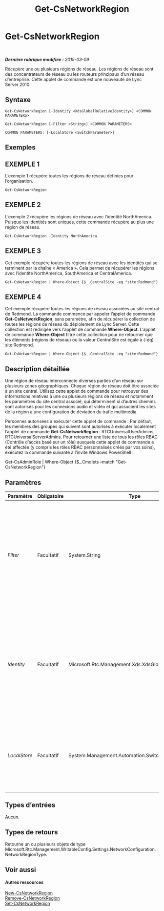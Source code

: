 ﻿---
title: Get-CsNetworkRegion
TOCTitle: Get-CsNetworkRegion
ms:assetid: 5c9eef10-16c1-45f7-ae7b-2bee0965b421
ms:mtpsurl: https://technet.microsoft.com/fr-fr/library/Gg398406(v=OCS.15)
ms:contentKeyID: 49297337
ms.date: 05/20/2016
mtps_version: v=OCS.15
ms.translationtype: HT
---

# Get-CsNetworkRegion

 

_**Dernière rubrique modifiée :** 2015-03-09_

Récupère une ou plusieurs régions de réseau. Les régions de réseau sont des concentrateurs de réseau ou les routeurs principaux d’un réseau d’entreprise. Cette applet de commande est une nouveauté de Lync Server 2010.

## Syntaxe

    Get-CsNetworkRegion [-Identity <XdsGlobalRelativeIdentity>] <COMMON PARAMETERS>

    Get-CsNetworkRegion [-Filter <String>] <COMMON PARAMETERS>

    COMMON PARAMETERS: [-LocalStore <SwitchParameter>]

## Exemples

## EXEMPLE 1

L’exemple 1 récupère toutes les régions de réseau définies pour l’organisation.

    Get-CsNetworkRegion

## EXEMPLE 2

L’exemple 2 récupère les régions de réseau avec l’identité NorthAmerica. Puisque les identités sont uniques, cette commande récupère au plus une région de réseau.

    Get-CsNetworkRegion -Identity NorthAmerica

## EXEMPLE 3

Cet exemple récupère toutes les régions de réseau avec les identités qui se terminent par la chaîne « America ». Cela permet de récupérer les régions avec l’identité NorthAmerica, SouthAmerica et CentralAmerica.

    Get-CsNetworkRegion | Where-Object {$_.CentralSite -eq "site:Redmond"}

## EXEMPLE 4

Cet exemple récupère toutes les régions de réseau associées au site central de Redmond. La commande commence par appeler l’applet de commande **Get-CsNetworkRegion**, sans paramètre, afin de récupérer la collection de toutes les régions de réseau du déploiement de Lync Server. Cette collection est redirigée vers l’applet de commande **Where-Object**. L’applet de commande **Where-Object** filtre cette collection pour ne retourner que les éléments (régions de réseau) où la valeur CentralSite est égale à (-eq) site:Redmond.

    Get-CsNetworkRegion | Where-Object {$_.CentralSite -eq "site:Redmond"}

## Description détaillée

Une région de réseau interconnecte diverses parties d’un réseau sur plusieurs zones géographiques. Chaque région de réseau doit être associée à un site central. Utilisez cette applet de commande pour retrouver des informations relatives à une ou plusieurs régions de réseau et notamment les paramètres du site central associé, qui déterminent si d’autres chemins sont autorisés pour les connexions audio et vidéo et qui associent les sites de la région à une configuration de déviation du trafic multimédia.

Personnes autorisées à exécuter cette applet de commande : Par défaut, les membres des groupes qui suivent sont autorisés à exécuter localement l’applet de commande **Get-CsNetworkRegion** : RTCUniversalUserAdmins, RTCUniversalServerAdmins. Pour retourner une liste de tous les rôles RBAC (Contrôle d’accès basé sur un rôle) auxquels cette applet de commande a été affectée (y compris les rôles RBAC personnalisés créés par vos soins), exécutez la commande suivante à l’invite Windows PowerShell :

Get-CsAdminRole | Where-Object {$\_.Cmdlets –match "Get-CsNetworkRegion"}

## Paramètres


<table>
<colgroup>
<col style="width: 25%" />
<col style="width: 25%" />
<col style="width: 25%" />
<col style="width: 25%" />
</colgroup>
<thead>
<tr class="header">
<th>Paramètre</th>
<th>Obligatoire</th>
<th>Type</th>
<th>Description</th>
</tr>
</thead>
<tbody>
<tr class="odd">
<td><p><em>Filter</em></p></td>
<td><p>Facultatif</p></td>
<td><p>System.String</p></td>
<td><p>Ce paramètre vous permet d’effectuer une recherche générique sur l’identité de toutes les régions de réseau configurées dans l’organisation. Utilisez le caractère générique pour filtrer n’importe quelle de l’identité.</p></td>
</tr>
<tr class="even">
<td><p><em>Identity</em></p></td>
<td><p>Facultatif</p></td>
<td><p>Microsoft.Rtc.Management.Xds.XdsGlobalRelativeIdentity</p></td>
<td><p>Identificateur unique de la région de réseau que vous souhaitez récupérer. L’identité prendra la forme d’une chaîne qui identifie de manière unique cette région. (Notez que l’identité est la même que pour NetworkRegionID)</p></td>
</tr>
<tr class="odd">
<td><p><em>LocalStore</em></p></td>
<td><p>Facultatif</p></td>
<td><p>System.Management.Automation.SwitchParameter</p></td>
<td><p>Extrait les informations des régions de réseau à partir du réplica local du magasin central de gestion et non du magasin central de gestion proprement dit.</p></td>
</tr>
</tbody>
</table>


## Types d’entrées

Aucun.

## Types de retours

Retourne un ou plusieurs objets de type Microsoft.Rtc.Management.WritableConfig.Settings.NetworkConfiguration.NetworkRegionType.

## Voir aussi

#### Autres ressources

[New-CsNetworkRegion](new-csnetworkregion.md)  
[Remove-CsNetworkRegion](remove-csnetworkregion.md)  
[Set-CsNetworkRegion](set-csnetworkregion.md)

